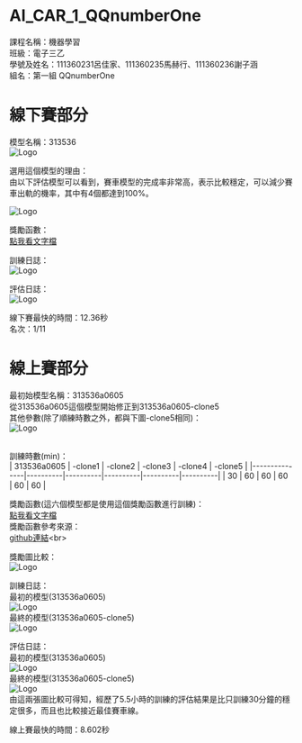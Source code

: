 # AI_CAR_1_QQnumberOne
課程名稱：機器學習<br>
班級：電子三乙<br>
學號及姓名：111360231呂佳家、111360235馬赫行、111360236謝子涵<br>
組名：第一組 QQnumberOne<br>


# 線下賽部分
模型名稱：313536<br>
![Logo](image/313536_1.png)<br>

選用這個模型的理由：<br>
由以下評估模型可以看到，賽車模型的完成率非常高，表示比較穩定，可以減少賽車出軌的機率，其中有4個都達到100%。<br>

![Logo](image/313536_2.png)<br>

獎勵函數：<br>
[點我看文字檔](reward%20funtion/313536.txt)<br>

訓練日誌：<br>
![Logo](image/313536_3.png)<br>

評估日誌：<br>
![Logo](image/313536_4.png)<br>

線下賽最快的時間：12.36秒<br>
名次：1/11<br>


# 線上賽部分
最初始模型名稱：313536a0605<br>
從313536a0605這個模型開始修正到313536a0605-clone5<br>
其他參數(除了順練時數之外，都與下圖-clone5相同)：<br>
![Logo](image/313536_5.png)<br>

<br>
訓練時數(min)：<br>
| 313536a0605 | -clone1  | -clone2  | -clone3  | -clone4  | -clone5  |
|---------------|----------|----------|----------|----------|----------|
| 30                   | 60           | 60           | 60           | 60           | 60           |

<br>

獎勵函數(這六個模型都是使用這個獎勵函數進行訓練)：<br>
[點我看文字檔](reward%20funtion/313536a0605.txt)<br>
獎勵函數參考來源：<br>
[github連結](https://github.com/yang0369/AWS_DeepRacer/blob/main/reward_function(1.5).py)<br>

獎勵圖比較：<br>
![Logo](image/313536_6.jpg)<br>

訓練日誌：<br>
最初的模型(313536a0605)<br>
![Logo](image/313536_7.png)<br>
最終的模型(313536a0605-clone5)<br>
![Logo](image/313536_9.png)<br>

評估日誌：<br>
最初的模型(313536a0605)<br>
![Logo](image/313536_8.png)<br>
最終的模型(313536a0605-clone5)<br>
![Logo](image/313536_10.png)<br>
由這兩張圖比較可得知，經歷了5.5小時的訓練的評估結果是比只訓練30分鐘的穩定很多，而且也比較接近最佳賽車線。<br>

線上賽最快的時間：8.602秒<br>


